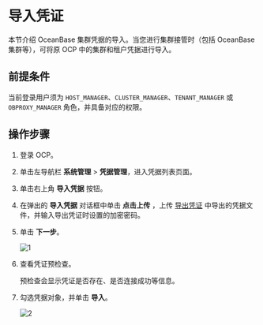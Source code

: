# 导入凭证

本节介绍 OceanBase 集群凭据的导入。当您进行集群接管时（包括 OceanBase 集群等），可将原 OCP 中的集群和租户凭据进行导入。

## 前提条件

当前登录用户须为 `HOST_MANAGER`、`CLUSTER_MANAGER`、`TENANT_MANAGER` 或 `OBPROXY_MANAGER` 角色，并具备对应的权限。

## 操作步骤

1. 登录 OCP。

2. 单击左导航栏 **系统管理** \> **凭据管理**，进入凭据列表页面。

3. 单击右上角 **导入凭据** 按钮。

4. 在弹出的 **导入凭据** 对话框中单击 **点击上传** ，上传 [导出凭证](../300.manage-password-box/200.export-connection.md) 中导出的凭据文件，并输入导出凭证时设置的加密密码。

5. 单击 **下一步**。

    ![1](https://obbusiness-private.oss-cn-shanghai.aliyuncs.com/doc/img/ocp/422/%E5%AF%BC%E5%85%A5%E5%87%AD%E6%8D%AE%E7%AC%AC%E4%B8%80%E6%AD%A5.png)

6. 查看凭证预检查。

   预检查会显示凭证是否存在、是否连接成功等信息。

7. 勾选凭据对象，并单击 **导入**。

    ![2](https://obbusiness-private.oss-cn-shanghai.aliyuncs.com/doc/img/ocp/422/%E5%AF%BC%E5%85%A5%E5%87%AD%E6%8D%AE%E7%AC%AC%E4%BA%8C%E6%AD%A5.png)
